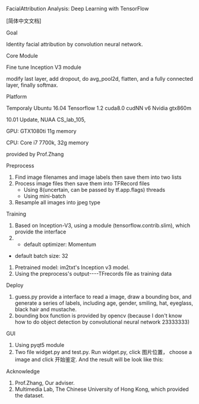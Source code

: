 FacialAttribution Analysis:  Deep Learning with TensorFlow

[简体中文文档]

Goal

Identity facial attribution by convolution neural network.

Core Module

Fine tune Inception V3 module



modify last layer, add dropout, do avg_pool2d, flatten, and a fully connected layer, finally softmax.

Platform

Temporaly Ubuntu 16.04 Tensorflow 1.2 cuda8.0 cudNN v6 Nvidia gtx860m

10.01 Update, NUAA CS_lab_105, 

GPU: GTX1080ti 11g memory 

CPU: Core i7 7700k, 32g memory 

provided by Prof.Zhang

Preprocess

1. Find image filenames and image labels then save them into two lists 
2. Process image files then save them into TFRecord files
   - Using 8(uncertain, can be passed by tf.app.flags) threads
   - Using mini-batch
3. Resample all images into jpeg type

Training

1. Based on Inception-V3, using a module (tensorflow.contrib.slim), which provide the interface
2. 
   - default optimizer: Momentum

- default batch size: 32

1. Pretrained model: im2txt's Inception v3 model.
2. Using the preprocess's output----TFrecords file as training data

Deploy

1. guess.py provide a interface to read a image, draw a bounding box, and generate a series of labels, including age, gender, smiling, hat, eyeglass, black hair and mustache.
2. bounding box function is provided by opencv   (because I don't know how to do object detection by convolutional neural network 23333333) 

GUI

1. Using pyqt5 module
2. Two file widget.py and test.py.  Run widget.py, click 图片位置， choose a image and click 开始鉴定. And the result will be look like this: 
   



Acknowledge

1. Prof.Zhang, Our adviser. 
2. Multimedia Lab, The Chinese University of Hong Kong, which provided the dataset.
